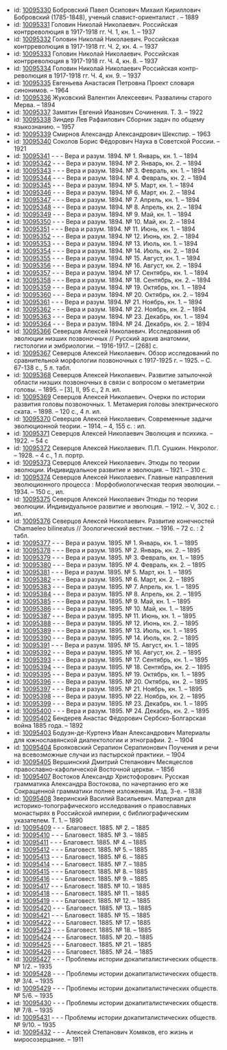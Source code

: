 <ul>
<li>id: <a href="http://books.e-heritage.ru/book/10095330">10095330</a>	Бобровский Павел Осипович Михаил Кириллович Бобровский (1785-1848), ученый славист-ориенталист . – 1889</li>
<li>id: <a href="http://books.e-heritage.ru/book/10095331">10095331</a>	Головин Николай Николаевич. Российская контрреволюция в 1917-1918 гг. Ч. 1, кн. 1. – 1937</li>
<li>id: <a href="http://books.e-heritage.ru/book/10095332">10095332</a>	Головин Николай Николаевич. Российская контрреволюция в 1917-1918 гг. Ч. 2, кн. 4. – 1937</li>
<li>id: <a href="http://books.e-heritage.ru/book/10095333">10095333</a>	Головин Николай Николаевич. Российская контрреволюция в 1917-1918 гг. Ч. 4, кн. 8. – 1937</li>
<li>id: <a href="http://books.e-heritage.ru/book/10095334">10095334</a>	Головин Николай Николаевич Российская контр-революция в 1917-1918 гг. Ч. 4, кн. 9. – 1937</li>
<li>id: <a href="http://books.e-heritage.ru/book/10095335">10095335</a>	Евгеньева Анастасия Петровна Проект словаря синонимов. – 1964</li>
<li>id: <a href="http://books.e-heritage.ru/book/10095336">10095336</a>	Жуковский Валентин Алексеевич. Развалины старого Мерва. – 1894</li>
<li>id: <a href="http://books.e-heritage.ru/book/10095337">10095337</a>	Замятин Евгений Иванович Сочинения. Т. 3. – 1922</li>
<li>id: <a href="http://books.e-heritage.ru/book/10095338">10095338</a>	Зиндер Лев Рафаилович Сборник задач по общему языкознанию. – 1957</li>
<li>id: <a href="http://books.e-heritage.ru/book/10095339">10095339</a>	Смирнов Александр Александрович Шекспир. – 1963</li>
<li>id: <a href="http://books.e-heritage.ru/book/10095340">10095340</a>	Соколов Борис Фёдорович Наука в Советской России. – 1921</li>
<li>id: <a href="http://books.e-heritage.ru/book/10095341">10095341</a>	- - - Вера и разум. 1894. № 1. Январь, кн. 1. – 1894</li>
<li>id: <a href="http://books.e-heritage.ru/book/10095342">10095342</a>	- - - Вера и разум. 1894. № 2. Январь, кн. 2. – 1894</li>
<li>id: <a href="http://books.e-heritage.ru/book/10095343">10095343</a>	- - - Вера и разум. 1894. № 3. Февраль, кн. 1. – 1894</li>
<li>id: <a href="http://books.e-heritage.ru/book/10095344">10095344</a>	- - - Вера и разум. 1894. № 4. Февраль, кн. 2. – 1894</li>
<li>id: <a href="http://books.e-heritage.ru/book/10095345">10095345</a>	- - - Вера и разум. 1894. № 5. Март, кн. 1. – 1894</li>
<li>id: <a href="http://books.e-heritage.ru/book/10095346">10095346</a>	- - - Вера и разум. 1894. № 6. Март, кн. 2. – 1894</li>
<li>id: <a href="http://books.e-heritage.ru/book/10095347">10095347</a>	- - - Вера и разум. 1894. № 7. Апрель, кн. 1. – 1894</li>
<li>id: <a href="http://books.e-heritage.ru/book/10095348">10095348</a>	- - - Вера и разум. 1894. № 8. Апрель, кн. 2. – 1894</li>
<li>id: <a href="http://books.e-heritage.ru/book/10095349">10095349</a>	- - - Вера и разум. 1894. № 9. Май, кн. 1. – 1894</li>
<li>id: <a href="http://books.e-heritage.ru/book/10095350">10095350</a>	- - - Вера и разум. 1894. № 10. Май, кн. 2. – 1894</li>
<li>id: <a href="http://books.e-heritage.ru/book/10095351">10095351</a>	- - - Вера и разум. 1894. № 11. Июнь, кн. 1. – 1894</li>
<li>id: <a href="http://books.e-heritage.ru/book/10095352">10095352</a>	- - - Вера и разум. 1894. № 12. Июнь, кн. 2. – 1894</li>
<li>id: <a href="http://books.e-heritage.ru/book/10095353">10095353</a>	- - - Вера и разум. 1894. № 13. Июль, кн. 1. – 1894</li>
<li>id: <a href="http://books.e-heritage.ru/book/10095354">10095354</a>	- - - Вера и разум. 1894. № 14. Июль, кн. 2. – 1894</li>
<li>id: <a href="http://books.e-heritage.ru/book/10095355">10095355</a>	- - - Вера и разум. 1894. № 15. Август, кн. 1. – 1894</li>
<li>id: <a href="http://books.e-heritage.ru/book/10095356">10095356</a>	- - - Вера и разум. 1894. № 16. Август, кн. 2. – 1894</li>
<li>id: <a href="http://books.e-heritage.ru/book/10095357">10095357</a>	- - - Вера и разум. 1894. № 17. Сентябрь, кн. 1. – 1894</li>
<li>id: <a href="http://books.e-heritage.ru/book/10095358">10095358</a>	- - - Вера и разум. 1894. № 18. Сентябрь, кн. 2. – 1894</li>
<li>id: <a href="http://books.e-heritage.ru/book/10095359">10095359</a>	- - - Вера и разум. 1894. № 19. Октябрь, кн. 1. – 1894</li>
<li>id: <a href="http://books.e-heritage.ru/book/10095360">10095360</a>	- - - Вера и разум. 1894. № 20. Октябрь, кн. 2. – 1894</li>
<li>id: <a href="http://books.e-heritage.ru/book/10095361">10095361</a>	- - - Вера и разум. 1894. № 21. Ноябрь, кн. 1. – 1894</li>
<li>id: <a href="http://books.e-heritage.ru/book/10095362">10095362</a>	- - - Вера и разум. 1894. № 22. Ноябрь, кн. 2. – 1894</li>
<li>id: <a href="http://books.e-heritage.ru/book/10095363">10095363</a>	- - - Вера и разум. 1894. № 23. Декабрь, кн. 1. – 1894</li>
<li>id: <a href="http://books.e-heritage.ru/book/10095364">10095364</a>	- - - Вера и разум. 1894. № 24. Декабрь, кн. 2. – 1894</li>
<li>id: <a href="http://books.e-heritage.ru/book/10095366">10095366</a>	Северцов Алексей Николаевич. Исследования об эволюции низших позвоночных // Русский архив анатомии, гистологии и эмбриологии. – 1916-1917. – [268] c.</li>
<li>id: <a href="http://books.e-heritage.ru/book/10095367">10095367</a>	Северцов Алексей Николаевич. Обзор исследований по сравнительной морфологии позвоночных с 1917-1925 г. – 1925. – С. 67-138 с., 5 л. табл.</li>
<li>id: <a href="http://books.e-heritage.ru/book/10095368">10095368</a>	Северцов Алексей Николаевич. Развитие затылочной области низших позвоночных в связи с вопросом о метаметрии головы. – 1895. – [3], II, 95 с., 2 л. ил.</li>
<li>id: <a href="http://books.e-heritage.ru/book/10095369">10095369</a>	Северцов Алексей Николаевич. Очерки по истории развития головы позвоночных. 1. Метамерия головы электрического ската. – 1898. – 120 с., 4 л. ил.</li>
<li>id: <a href="http://books.e-heritage.ru/book/10095370">10095370</a>	Северцов Алексей Николаевич. Современные задачи эволюционной теории. – 1914. – 4, 155 с. : ил.</li>
<li>id: <a href="http://books.e-heritage.ru/book/10095371">10095371</a>	Северцов Алексей Николаевич Эволюция и психика. – 1922. – 54 с</li>
<li>id: <a href="http://books.e-heritage.ru/book/10095372">10095372</a>	Северцов Алексей Николаевич. П.П. Сушкин. Некролог. – 1928. – 4 с., 1 л. портр.</li>
<li>id: <a href="http://books.e-heritage.ru/book/10095373">10095373</a>	Северцов Алексей Николаевич. Этюды по теории эволюции. Индивидуальное развитие и эволюция. – 1921. – 310 с.</li>
<li>id: <a href="http://books.e-heritage.ru/book/10095374">10095374</a>	Северцов Алексей Николаевич. Главные направления эволюционного процесса : Морфобиологическая теория эволюции. – 1934. – 150 с., ил.</li>
<li>id: <a href="http://books.e-heritage.ru/book/10095375">10095375</a>	Северцов Алексей Николаевич Этюды по теории эволюции. Индивидуальное развитие и эволюция. – 1912. – V, 302 с. : ил.</li>
<li>id: <a href="http://books.e-heritage.ru/book/10095376">10095376</a>	Северцов Алексей Николаевич. Развитие конечностей Chamaeleo bilineatus // Зоологический вестник. – 1916. – 72 с. : 2 табл.</li>
<li>id: <a href="http://books.e-heritage.ru/book/10095377">10095377</a>	- - - Вера и разум. 1895. № 1. Январь, кн. 1. – 1895</li>
<li>id: <a href="http://books.e-heritage.ru/book/10095378">10095378</a>	- - - Вера и разум. 1895. № 2. Январь, кн. 2. – 1895</li>
<li>id: <a href="http://books.e-heritage.ru/book/10095379">10095379</a>	- - - Вера и разум. 1895. № 3. Февраль, кн. 1. – 1895</li>
<li>id: <a href="http://books.e-heritage.ru/book/10095380">10095380</a>	- - - Вера и разум. 1895. № 4. Февраль, кн. 2. – 1895</li>
<li>id: <a href="http://books.e-heritage.ru/book/10095381">10095381</a>	- - - Вера и разум. 1895. № 5. Март, кн. 1. – 1895</li>
<li>id: <a href="http://books.e-heritage.ru/book/10095382">10095382</a>	- - - Вера и разум. 1895. № 6. Март, кн. 2. – 1895</li>
<li>id: <a href="http://books.e-heritage.ru/book/10095383">10095383</a>	- - - Вера и разум. 1895. № 7. Апрель, кн. 1. – 1895</li>
<li>id: <a href="http://books.e-heritage.ru/book/10095384">10095384</a>	- - - Вера и разум. 1895. № 8. Апрель, кн. 2. – 1895</li>
<li>id: <a href="http://books.e-heritage.ru/book/10095385">10095385</a>	- - - Вера и разум. 1895. № 9. Май, кн. 1. – 1895</li>
<li>id: <a href="http://books.e-heritage.ru/book/10095386">10095386</a>	- - - Вера и разум. 1895. № 10. Май, кн. 1. – 1895</li>
<li>id: <a href="http://books.e-heritage.ru/book/10095387">10095387</a>	- - - Вера и разум. 1895. № 11. Июнь, кн. 1. – 1895</li>
<li>id: <a href="http://books.e-heritage.ru/book/10095388">10095388</a>	- - - Вера и разум. 1895. № 12. Июнь, кн. 2. – 1895</li>
<li>id: <a href="http://books.e-heritage.ru/book/10095389">10095389</a>	- - - Вера и разум. 1895. № 13. Июль, кн. 1. – 1895</li>
<li>id: <a href="http://books.e-heritage.ru/book/10095390">10095390</a>	- - - Вера и разум. 1895. № 14. Июль, кн. 2. – 1895</li>
<li>id: <a href="http://books.e-heritage.ru/book/10095391">10095391</a>	- - - Вера и разум. 1895. № 15. Август, кн. 1. – 1895</li>
<li>id: <a href="http://books.e-heritage.ru/book/10095392">10095392</a>	- - - Вера и разум. 1895. № 16. Август, кн. 2. – 1895</li>
<li>id: <a href="http://books.e-heritage.ru/book/10095393">10095393</a>	- - - Вера и разум. 1895. № 17. Сентябрь, кн. 1. – 1895</li>
<li>id: <a href="http://books.e-heritage.ru/book/10095394">10095394</a>	- - - Вера и разум. 1895. № 18. Сентябрь, кн. 2. – 1895</li>
<li>id: <a href="http://books.e-heritage.ru/book/10095395">10095395</a>	- - - Вера и разум. 1895. № 19. Октябрь, кн. 1. – 1895</li>
<li>id: <a href="http://books.e-heritage.ru/book/10095396">10095396</a>	- - - Вера и разум. 1895. № 20. Октябрь, кн. 2. – 1895</li>
<li>id: <a href="http://books.e-heritage.ru/book/10095397">10095397</a>	- - - Вера и разум. 1895. № 21. Ноябрь, кн. 1. – 1895</li>
<li>id: <a href="http://books.e-heritage.ru/book/10095398">10095398</a>	- - - Вера и разум. 1895. № 22. Ноябрь, кн. 2. – 1895</li>
<li>id: <a href="http://books.e-heritage.ru/book/10095399">10095399</a>	- - - Вера и разум. 1895. № 23. Декабрь, кн. 1. – 1895</li>
<li>id: <a href="http://books.e-heritage.ru/book/10095400">10095400</a>	- - - Вера и разум. 1895. № 24. Декабрь, кн. 2. – 1895</li>
<li>id: <a href="http://books.e-heritage.ru/book/10095402">10095402</a>	Бендерев Анастас Фёдорович Сербско-Болгарская война 1885 года. – 1892</li>
<li>id: <a href="http://books.e-heritage.ru/book/10095403">10095403</a>	Бодуэн-де-Куртенэ Иван Александрович Материалы для южнославянской диалектологии и этнографии. 2. – 1904</li>
<li>id: <a href="http://books.e-heritage.ru/book/10095404">10095404</a>	Брояковский Серапион Серапионович Поучения и речи на всевозможные случаи из пастырской практики. – 1904</li>
<li>id: <a href="http://books.e-heritage.ru/book/10095405">10095405</a>	Вершинский Дмитрий Степанович Месяцеслов православно-кафолической Восточной церкви. – 1856</li>
<li>id: <a href="http://books.e-heritage.ru/book/10095407">10095407</a>	Востоков Александр Христофорович. Русская грамматика Александра Востокова, по начертанию его же Сокращенной грамматики полнее изложенная. Изд. 3-е. – 1838</li>
<li>id: <a href="http://books.e-heritage.ru/book/10095408">10095408</a>	Зверинский Василий Васильевич. Материал для историко-топографического исследования о православных монастырях в Российской империи, с библиографическим указателем. Т. 1. – 1890</li>
<li>id: <a href="http://books.e-heritage.ru/book/10095409">10095409</a>	- - - Благовест. 1885. № 2. – 1885</li>
<li>id: <a href="http://books.e-heritage.ru/book/10095410">10095410</a>	- - - Благовест. 1885. № 3. – 1885</li>
<li>id: <a href="http://books.e-heritage.ru/book/10095411">10095411</a>	- - - Благовест. 1885. № 4. – 1885</li>
<li>id: <a href="http://books.e-heritage.ru/book/10095412">10095412</a>	- - - Благовест. 1885. № 5. – 1885</li>
<li>id: <a href="http://books.e-heritage.ru/book/10095413">10095413</a>	- - - Благовест. 1885. № 6. – 1885</li>
<li>id: <a href="http://books.e-heritage.ru/book/10095414">10095414</a>	- - - Благовест. 1885. № 7. – 1885</li>
<li>id: <a href="http://books.e-heritage.ru/book/10095415">10095415</a>	- - - Благовест. 1885. № 8. – 1885</li>
<li>id: <a href="http://books.e-heritage.ru/book/10095416">10095416</a>	- - - Благовест. 1885. № 9. – 1885</li>
<li>id: <a href="http://books.e-heritage.ru/book/10095417">10095417</a>	- - - Благовест. 1885. № 10. – 1885</li>
<li>id: <a href="http://books.e-heritage.ru/book/10095418">10095418</a>	- - - Благовест. 1885. № 11. – 1885</li>
<li>id: <a href="http://books.e-heritage.ru/book/10095419">10095419</a>	- - - Благовест. 1885. № 12. – 1885</li>
<li>id: <a href="http://books.e-heritage.ru/book/10095420">10095420</a>	- - - Благовест. 1885. № 13. – 1885</li>
<li>id: <a href="http://books.e-heritage.ru/book/10095421">10095421</a>	- - - Благовест. 1885. № 15. – 1885</li>
<li>id: <a href="http://books.e-heritage.ru/book/10095422">10095422</a>	- - - Благовест. 1885. № 17. – 1885</li>
<li>id: <a href="http://books.e-heritage.ru/book/10095423">10095423</a>	- - - Благовест. 1885. № 18. – 1885</li>
<li>id: <a href="http://books.e-heritage.ru/book/10095424">10095424</a>	- - - Благовест. 1885. № 20. – 1885</li>
<li>id: <a href="http://books.e-heritage.ru/book/10095425">10095425</a>	- - - Благовест. 1885. № 21. – 1885</li>
<li>id: <a href="http://books.e-heritage.ru/book/10095426">10095426</a>	- - - Благовест. 1885. № 24. – 1885</li>
<li>id: <a href="http://books.e-heritage.ru/book/10095427">10095427</a>	- - - Проблемы истории докапиталистических обществ. № 1/2. – 1935</li>
<li>id: <a href="http://books.e-heritage.ru/book/10095428">10095428</a>	- - - Проблемы истории докапиталистических обществ. № 3/4. – 1935</li>
<li>id: <a href="http://books.e-heritage.ru/book/10095429">10095429</a>	- - - Проблемы истории докапиталистических обществ. № 5/6. – 1935</li>
<li>id: <a href="http://books.e-heritage.ru/book/10095430">10095430</a>	- - - Проблемы истории докапиталистических обществ. № 7/8. – 1935</li>
<li>id: <a href="http://books.e-heritage.ru/book/10095431">10095431</a>	- - - Проблемы истории докапиталистических обществ. № 9/10. – 1935</li>
<li>id: <a href="http://books.e-heritage.ru/book/10095432">10095432</a>	- - - Алексей Степанович Хомяков, его жизнь и миросозерцание. – 1911</li>
</ul>
